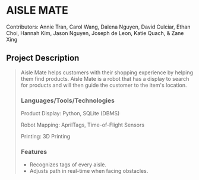 
# AISLE MATE
Contributors: Annie Tran, Carol Wang, Dalena Nguyen, David Culciar, Ethan Choi, Hannah Kim, Jason Nguyen, Joseph de Leon, Katie Quach, & Zane Xing
>
>  <!--
> \<[Jake Wang](https://github.com/DoubleClik)\> \<[Ashna Pradhan](https://github.com/ashnapradhan)\> \<[Chau Nguyen-Ho](https://github.com/ChauNguyenHo)\> \<[Joseph de Leon](https://github.com/jovialjoe)\>
> -->

## Project Description
 > Aisle Mate helps customers with their shopping experience by helping them find products. Aisle Mate is a robot that has a display to search for products and will then guide the customer to the item's location.
 > ### Languages/Tools/Technologies
 > Product Display: Python, SQLite (DBMS)
>
 > Robot Mapping: AprilTags, Time-of-Flight Sensors
 >
>  Printing: 3D Printing
 > ### Features
> - Recognizes tags of every aisle.
> - Adjusts path in real-time when facing obstacles.


<!-- 
## Header
> ...
### Navigation Diagram
![navigation diagram](https://github.com/cs100/final-project-hnguy480_jwang948_jdel238_aprad036/assets/162086940/a8bf4160-0270-4a1c-9356-4bee26420f42)
--> 



<!-- 2nd header type
### Header 2
-->

<!-- 
Our screen layout can be found [here](https://docs.google.com/presentation/d/1jLVSlqnUy78NUIknS1lVQYdCeTYLW93XvH4jcUJTIqY/edit?usp=sharing) . This screen layout consists of various screens that display various game results and help the user navigate the game. 
## Class Diagram
<img width="1000" alt="Screenshot 2024-06-07 at 3 29 24 AM" src="https://github.com/cs100/final-project-hnguy480_jwang948_jdel238_aprad036/assets/165941732/d0eb7db9-3cf8-44da-b2c5-c2d1d911e516">


**UML Class Diagram SOLID Principles**

**Player**:
Previously, the class “player” was a class “character” used as a template for four other classes that would behave differently. This prior implementation violates the LSP. This violation caused us to merge these classes into a single class and use a signal variable inside “player” to signal other classes to act differently and according to the chosen player class. This approach simplifies player and playable class data storage, which will help us code the interactions of this class to other classes.

**Prompter**:
This class was split from the “game” class. We used to have the “game” class issue prompts to the user, but that violated SRP. Therefore, we split them and “prompter” class stores and outputs all encounter prompts and user actions, while the “game” class runs those prompts from “prompter” and can simply run the game. This helps with coding because it helps to compartmentalize output aspects of the game away from the “game” class and increase code readability.

**fightSystem**:
Similar to “prompter” class’ reasoning. This class was split from the “game” class for violating SRP. The game class was previously planned to run all the in-game fight logic, but now that logic of damage calculation and that affecting enemy and player HP will be moved into the “fightSystem” class. This helps with coding because it helps to compartmentalize fighting aspects of the game away from the “game” class and increase code readability. Thus, we fulfill SRP as the responsibility of managing the turn-based fight is now within a separate class.

**Enemy**: 
Enemy used to be derived from a “character” class. However, because of our old implementation, “enemy” class violated LSP. There would be other derivatives from the “character” class that would work differently from “enemy,” so this was scrapped. Now enemy is a stand-alone class and this helps with coding because tying enemy to the “character” class used for players of the game caused confusion and lacked clarity. This will also allow for smoother interactions with other classes when aspects of the Enemy object need to be changed during a fight.
 
 ## Screenshots
 <img width="621" alt="input1" src="https://github.com/cs100/final-project-hnguy480_jwang948_jdel238_aprad036/assets/165941732/3824454a-fa93-4db7-b769-86d70968cf65">
 
 Get player's name
 
 <img width="392" alt="input2" src="https://github.com/cs100/final-project-hnguy480_jwang948_jdel238_aprad036/assets/165941732/e86e13f7-2c48-4f1d-b258-3c91edb2ee4e">

 Choose player class 
 
 <img width="864" alt="input3" src="https://github.com/cs100/final-project-hnguy480_jwang948_jdel238_aprad036/assets/165941732/804fb382-3fb2-4504-b11f-aef083e3da94">

 Choose fight path
 
 <img width="614" alt="input4" src="https://github.com/cs100/final-project-hnguy480_jwang948_jdel238_aprad036/assets/165941732/0f60b676-7b0d-4b9d-b3dd-9473c02ecb03">

 Choose attack move
 
 <img width="591" alt="input5" src="https://github.com/cs100/final-project-hnguy480_jwang948_jdel238_aprad036/assets/165941732/df30d89a-caa2-4bf7-b178-80c341e28ae8">

 Take damage from the fight
 
 <img width="597" alt="input6" src="https://github.com/cs100/final-project-hnguy480_jwang948_jdel238_aprad036/assets/165941732/3bec8c6f-4224-49c2-ab03-814a463c5207">

 Travel closer to the final boss
 
 <img width="1250" alt="input7" src="https://github.com/cs100/final-project-hnguy480_jwang948_jdel238_aprad036/assets/165941732/c7e9c4ae-659d-47c7-ac7a-e7c383428810">

Health encounter for a chance to upgrade HP
 
 <img width="1020" alt="input8" src="https://github.com/cs100/final-project-hnguy480_jwang948_jdel238_aprad036/assets/165941732/49f31ace-7181-40bc-a19f-b6e49bc3e602">

 Equipment encounter for a chance to upgrade ATK
 
 <img width="326" alt="death" src="https://github.com/cs100/final-project-hnguy480_jwang948_jdel238_aprad036/assets/165941732/d36800fc-5be6-428d-926d-72643c43f162">

 Message output when player dies
 
 <img width="567" alt="win" src="https://github.com/cs100/final-project-hnguy480_jwang948_jdel238_aprad036/assets/165941732/bc8ad785-df29-457c-9edf-80a563969206">

 Message output when player wins

 ## Installation/Usage
 > To play the game, follow the following installation and running instructions.
> 1. Clone this git repository.
> 2. Run `cmake . `.
> 3. Run `make`.
> 4. Run `./bin/play`.
> 5. Play! Input `1` or `2` when prompted with 2 choices.
> 6. To play again after winning or losing, repeat from step 4.
 ## Testing
 <img width="890" alt="Screenshot 2024-06-07 at 3 41 36 AM" src="https://github.com/cs100/final-project-hnguy480_jwang948_jdel238_aprad036/assets/165941732/1327d8e4-0f8a-4137-8b64-238921887e6d">
 
> Our project was tested through unit tests made with the help of the GTest library. GCov and LCov were used to check for code coverage by unit tests. Unit-testable classes passed testing if they passed all unit tests and had near 100% code coverage.
-->

